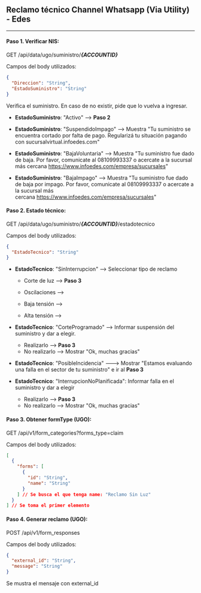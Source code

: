 ## Reclamo técnico Channel Whatsapp (Via Utility) - Edes

---

#### Paso 1. Verificar NIS:

GET /api/data/ugo/suministro/**_{ACCOUNTID}_**

Campos del body utilizados:

```json
{
  "Direccion": "String",
  "EstadoSuministro": "String"
}
```

Verifica el suministro. En caso de no existir, pide que lo vuelva a ingresar.

- **EstadoSuministro**: "Activo" --> **Paso 2**

- **EstadoSuministro**: "SuspendidoImpago" --> Muestra "Tu suministro se encuentra cortado por falta de pago. Regularizá tu situación pagando con sucursalvirtual.infoedes.com"

- **EstadoSuministro**: "BajaVoluntaria" --> Muestra "Tu suministro fue dado de baja. Por favor, comunicate al 08109993337 o acercate a la sucursal más cercana https://www.infoedes.com/empresa/sucursales"

- **EstadoSuministro**: "BajaImpago" --> Muestra "Tu suministro fue dado de baja por impago. Por favor, comunicate al 08109993337 o acercate a la sucursal más cercana https://www.infoedes.com/empresa/sucursales"

#### Paso 2. Estado técnico:

GET /api/data/ugo/suministro/**_{ACCOUNTID}_**/estadotecnico

Campos del body utilizados:

```json
{
  "EstadoTecnico": "String"
}
```

- **EstadoTecnico**: "SinInterrupcion" --> Seleccionar tipo de reclamo

  - Corte de luz --> **Paso 3**

  - Oscilaciones -->

  - Baja tensión -->

  - Alta tensión -->

- **EstadoTecnico**: "CorteProgramado" --> Informar suspensión del suministro y dar a elegir.

  - Realizarlo --> **Paso 3**
  - No realizarlo --> Mostrar "Ok, muchas gracias"

- **EstadoTecnico**: "PosibleIncidencia" ---> Mostrar "Estamos evaluando una falla en el sector de tu suministro" e ir al **Paso 3**

- **EstadoTecnico**: "InterrupcionNoPlanificada": Informar falla en el suministro y dar a elegir

  - Realizarlo --> **Paso 3**
  - No realizarlo --> Mostrar "Ok, muchas gracias"

#### Paso 3. Obtener formType (UGO):

GET /api/v1/form_categories?forms_type=claim

Campos del body utilizados:

```json
[
  {
    "forms": [
      {
        "id": "String",
        "name": "String"
      }
    ] // Se busca el que tenga name: "Reclamo Sin Luz"
  }
] // Se toma el primer elemento
```

#### Paso 4. Generar reclamo (UGO):

POST /api/v1/form_responses

Campos del body utilizados:

```json
{
  "external_id": "String",
  "message": "String"
}
```

Se mustra el mensaje con external_id
